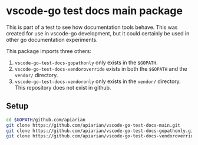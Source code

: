 # vscode-go test docs main package

This is part of a test to see how documentation tools behave. This was created
for use in vscode-go development, but it could certainly be used in other go
documentation experiments.

This package imports three others:
1. `vscode-go-test-docs-gopathonly` only exists in the `$GOPATH`.
2. `vscode-go-test-docs-vendoroverride` exists in both the `$GOPATH` and the `vendor/` directory.
3. `vscode-go-test-docs-vendoronly` only exists in the `vendor/` directory. This repository does not exist in github.

## Setup

```bash
cd $GOPATH/github.com/apiarian
git clone https://github.com/apiarian/vscode-go-test-docs-main.git
git clone https://github.com/apiarian/vscode-go-test-docs-gopathonly.git
git clone https://github.com/apiarian/vscode-go-test-docs-vendoroverride.git
```
